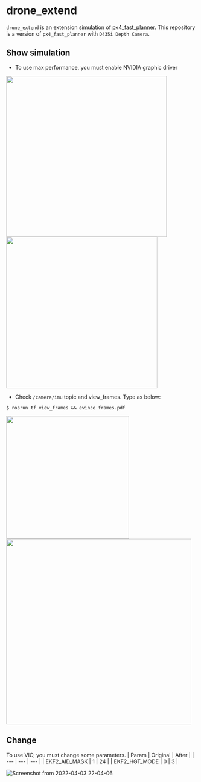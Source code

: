 # drone_extend
`drone_extend` is an extension simulation of [px4_fast_planner](https://github.com/mzahana/px4_fast_planner). This repository is a version of `px4_fast_planner` with `D435i Depth Camera`.

## Show simulation
* To use max performance, you must enable NVIDIA graphic driver

<img src="https://user-images.githubusercontent.com/69444682/161436743-24bf3fba-152f-46b6-afeb-8c8111feed8b.png" width="425"> <img src="https://user-images.githubusercontent.com/69444682/161436744-ff26448c-d852-4861-832e-317c51d954ff.png" width="400">

* Check `/camera/imu` topic and view_frames. Type as below:
```shell
$ rosrun tf view_frames && evince frames.pdf
```
<img src="https://user-images.githubusercontent.com/69444682/161424850-f0777c14-0e91-49b4-b0b0-c5ebf77abcb6.png" width="325"> <img src="https://user-images.githubusercontent.com/69444682/161437262-020d612a-654a-4ffd-9b4d-45b3d327fdb7.png" width="490">

## Change
To use VIO, you must change some parameters.
| Param | Original | After |
| --- | --- | --- |
| EKF2_AID_MASK | 1 | 24 |
| EKF2_HGT_MODE | 0 | 3 |

![Screenshot from 2022-04-03 22-04-06](https://user-images.githubusercontent.com/69444682/161434374-f3bc683e-49c7-4d66-aaef-a83267a49db8.png)
